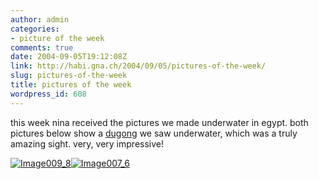 ```yaml
---
author: admin
categories:
- picture of the week
comments: true
date: 2004-09-05T19:12:08Z
link: http://habi.gna.ch/2004/09/05/pictures-of-the-week/
slug: pictures-of-the-week
title: pictures of the week
wordpress_id: 608
---
```


this week nina received the pictures we made underwater in egypt.
both pictures below show a [dugong](http://australian-animals.net/dugong.htm) we saw underwater, which was a truly amazing sight.
very, very impressive!


[![Image009_8](http://habi.gna.ch/blog/images/Image009_8-tm.jpg)](http://habi.gna.ch/blog/images/Image009_8.jpg)[![Image007_6](http://habi.gna.ch/blog/images/Image007_6-tm.jpg)](http://habi.gna.ch/blog/images/Image007_6.jpg)

